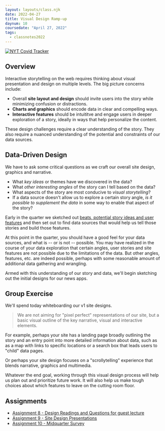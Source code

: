 ```yaml
---
layout: layouts/class.njk
date: 2022-04-27
title: Visual Design Ramp-up
daynum: 10
coursedate: "April 27, 2022"
tags:
  - classnotes2022
---
```



[![NYT Covid Tracker](/static/img/nyt_covid_tracker.png)](https://www.nytimes.com/interactive/2021/world/covid-cases.html)

## Overview

Interactive storytelling on the web requires thinking about visual presentation
and design on multiple levels. The big picture concerns include:

- Overall **site layout and design** should invite users into the story while
minimizing confusion or distractions.
- **Charts and graphics** should encode data in clear and compelling ways.
- **Interactive features** should be intuititve and engage users in deeper exploration of a story, ideally in ways that help personalize the content.

These design challenges require a clear understanding of the story. They also require a nuanced understanding of the potential and constraints of our data sources.

## Data-Driven Design

We have to ask some critical questions as we craft our overall site design, graphics and narrative.

- What *key ideas* or themes have we discovered in the data?
- What *other interesting angles* of the story can I tell based on the data?
- What aspects of the story are most conducive to *visual storytelling*?
- If a data source doesn't allow us to explore a certain story angle, *is it possible to supplement the data* in some way to enable that aspect of the story?

Early in the quarter we sketched out [beats, potential story ideas and user features](../../topics/beats_and_user_stories/) and then set out to find data sources that would help us tell those stories and build those features.

At this point in the quarter, you should have a good feel for your data sources, and what is -- or is not -- possible. You may have realized in the course of your data exploration that certain angles, user stories and site features are not possible due to the limitations of the data. But other angles, features, etc. are indeed possible, perhaps with some reasonable amount of additional data gathering and wrangling.

Armed with this understanding of our story and data, we'll begin sketching out the initial designs for our news apps.

## Group Exercise

We'll spend today whiteboarding our v1 site designs.

> We are not aiming for "pixel perfect" representations of our site, but a basic visual outline of the key narrative, visual and interactive elements.

For example, perhaps your site has a landing page broadly outlining the story and an entry point into more detailed information about data, such as as a map with links to specific locations or a search box that leads users to "child" data pages.

Or perhaps your site design focuses on a "scrollytelling" experience that blends narrative, graphics and multimedia.

Whatever the end goal, working through this visual design process will help us plan out and prioritize future work. It will also help us make tough choices about which features to leave on the cutting room floor.

## Assignments

* [Assignment 8 - Design Readings and Questions for guest lecture](../../assignments/8/)
* [Assignment 9 - Site Design Presentations](../../assignments/9/)
* [Assignment 10 - Midquarter Survey](../../assignments/10/)


